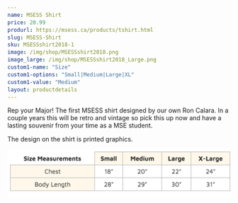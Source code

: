 ```yaml
---
name: MSESS Shirt
price: 20.99
produrl: https://msess.ca/products/tshirt.html
slug: MSESS-Shirt
sku: MSESSshirt2018-1
image: /img/shop/MSESSshirt2018.png
image_large: /img/shop/MSESSshirt2018_Large.png
custom1-name: "Size"
custom1-options: "Small|Medium|Large|XL"
custom1-value: "Medium"
layout: productdetails
---
```

Rep your Major! The first MSESS shirt designed by our own Ron Calara. In a couple years this will be retro and vintage so pick this up now and have a lasting souvenir from your time as a MSE student.

The design on the shirt is printed graphics.

![Sizing Chart for T-Shirts](/img/shop/shirtSizing.jpg "T-Shirt Sizing Chart")
